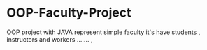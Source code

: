 # OOP-Faculty-Project
OOP project with JAVA represent simple faculty it's have students  , instructors and workers ....... ,  

